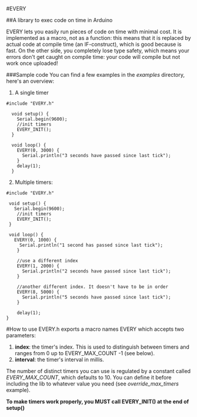 #EVERY

##A library to exec code on time in Arduino

EVERY lets you easily run pieces of code on time with minimal cost. It is implemented as a macro, not as a function: this means that it is replaced by actual code at compile time (an IF-construct), which is good because is fast. On the other side, you completely lose type safety, which means your errors don't get caught on compile time: your code will compile but not work once uploaded!

###Sample code
You can find a few examples in the *examples* directory, here's an overview:

 1. A single timer
 <pre><code>#include "EVERY.h"

  void setup() {
    Serial.begin(9600);
    //init timers
    EVERY_INIT();
  }

  void loop() {  
    EVERY(0, 3000) {
      Serial.println("3 seconds have passed since last tick");
    }
    delay(1);
  }</code></pre>
  
 2. Multiple timers:
 <pre><code>#include "EVERY.h"

 void setup() {
   Serial.begin(9600);
    //init timers
    EVERY_INIT();
 }

 void loop() {  
   EVERY(0, 1000) {
     Serial.println("1 second has passed since last tick");
    }
  
    //use a different index
    EVERY(1, 2000) {
      Serial.println("2 seconds have passed since last tick");
    }
   
    //another different index. It doesn't have to be in order
    EVERY(8, 5000) {
      Serial.println("5 seconds have passed since last tick");
    }
   
    delay(1);
}</code></pre>


#How to use
EVERY.h exports a macro names EVERY which accepts two parameters:
  1. **index**: the timer's index. This is used to distinguish between timers and ranges from 0 up to EVERY_MAX_COUNT -1 (see below).
  2. **interval**: the timer's interval in millis.

The number of distinct timers you can use is regulated by a constant called *EVERY_MAX_COUNT*, which defaults to 10. You can define it before including the lib to whatever value you need (see *override_max_timers* example).

**To make timers work properly, you MUST call EVERY_INIT() at the end of setup()**
